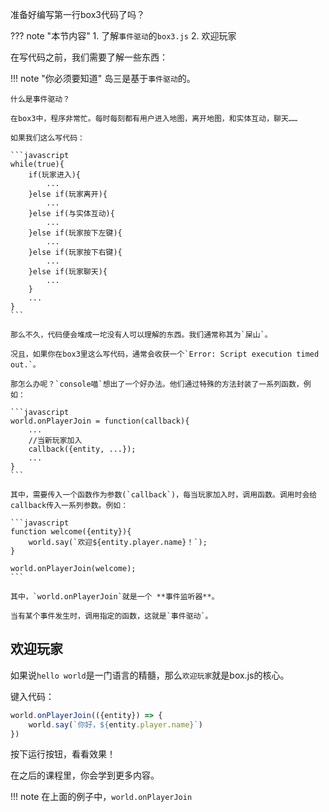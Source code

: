 
准备好编写第一行box3代码了吗？

??? note "本节内容"
    1. 了解`事件驱动`的`box3.js`
    2. 欢迎玩家

在写代码之前，我们需要了解一些东西：

!!! note "你必须要知道"
    岛三是基于`事件驱动`的。

    什么是事件驱动？

    在box3中，程序非常忙。每时每刻都有用户进入地图，离开地图，和实体互动，聊天……

    如果我们这么写代码：

    ```javascript
    while(true){
        if(玩家进入){
            ...
        }else if(玩家离开){
            ...
        }else if(与实体互动){
            ...
        }else if(玩家按下左键){
            ...
        }else if(玩家按下右键){
            ...
        }else if(玩家聊天){
            ...
        }
        ...
    }
    ```

    那么不久，代码便会堆成一坨没有人可以理解的东西。我们通常称其为`屎山`。

    况且，如果你在box3里这么写代码，通常会收获一个`Error: Script execution timed out.`。

    那怎么办呢？`console喵`想出了一个好办法。他们通过特殊的方法封装了一系列函数，例如：

    ```javascript
    world.onPlayerJoin = function(callback){
        ...
        //当新玩家加入
        callback({entity, ...});
        ...
    }
    ```

    其中，需要传入一个函数作为参数(`callback`)，每当玩家加入时，调用函数。调用时会给callback传入一系列参数。例如：

    ```javascript
    function welcome({entity}){
        world.say(`欢迎${entity.player.name}！`);
    }   

    world.onPlayerJoin(welcome);
    ```

    其中，`world.onPlayerJoin`就是一个 **事件监听器**。

    当有某个事件发生时，调用指定的函数，这就是`事件驱动`。

## 欢迎玩家

如果说`hello world`是一门语言的精髓，那么`欢迎玩家`就是box.js的核心。

键入代码：

```javascript
world.onPlayerJoin(({entity}) => {
    world.say(`你好，${entity.player.name}`)
})
```

按下运行按钮，看看效果！

在之后的课程里，你会学到更多内容。

!!! note 
    在上面的例子中，`world.onPlayerJoin`